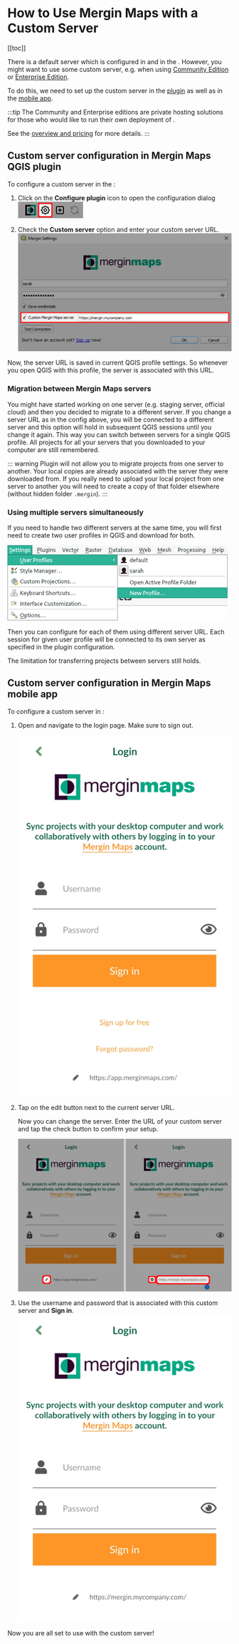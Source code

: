 # How to Use Mergin Maps with a Custom Server
[[toc]]

There is a default server <AppDomainNameLink /> which is configured in <QGISPluginName /> and in the <MobileAppNameShort />. However, you might want to use some custom server, e.g. when using [<MainPlatformName /> Community Edition](../../dev/mergince/) or [<MainPlatformName /> Enterprise Edition](../../dev/merginmaps-ee/).

To do this, we need to set up the custom server in the [plugin](#custom-server-configuration-in-mergin-maps-qgis-plugin) as well as in the [mobile app](#custom-server-configuration-in-mergin-maps-mobile-app).

:::tip
The <MainPlatformName /> Community and Enterprise editions are private hosting solutions for those who would like to run their own deployment of <MainPlatformNameLink />. 

See the [overview and pricing](https://merginmaps.com/pricing-for-ce-and-ee) for more details.
:::

## Custom server configuration in Mergin Maps QGIS plugin
To configure a custom <MainPlatformName /> server in the <QGISPluginNameShort />:

1. Click on the **Configure <MainPlatformName /> plugin** icon to open the configuration dialog
![Mergin Maps plugin configure icon](./configure-plugin.jpg "Mergin Maps plugin configure icon")

2. Check the **Custom <MainPlatformName /> server** option and enter your custom server URL.
![Custom server in Mergin Maps QGIS plugin setup](./config_dialog.jpg "Custom server in Mergin Maps QGIS plugin setup")

Now, the server URL is saved in current QGIS profile settings. So whenever you open QGIS with this profile, the <MainPlatformName /> server is associated with this URL. 

### Migration between Mergin Maps servers

You might have started working on one server (e.g. staging server, official cloud) and then you decided to migrate to a different <MainPlatformName />  server. If you change a server URL as in the config above, you will be connected to a different server and this option will hold in subsequent QGIS sessions until you change it again. This way you can switch between servers for a single QGIS profile. All projects for all your servers that you downloaded to your computer are still remembered. 

::: warning
 Plugin will not allow you to migrate projects from one server to another. Your local copies are already associated with the server they were downloaded from. If you really need to upload your local project from one server to another you will need to create a copy of that folder elsewhere (without hidden folder `.mergin`).
:::

### Using multiple servers simultaneously

If you need to handle two different servers at the same time, you will first need to create two user profiles in QGIS and download <QGISPluginName /> for both.

![QGIS new profile](./new_profile.jpg "Create new profile in QGIS")

Then you can configure <QGISPluginName /> for each of them using different server URL. Each session for given user profile will be connected to its own <MainPlatformName /> server as specified in the plugin configuration.

The limitation for transferring projects between servers still holds.

## Custom server configuration in Mergin Maps mobile app
To configure a custom <MainPlatformName /> server in <MobileAppName />:

1. Open <MobileAppName /> and navigate to the login page. Make sure to sign out.
 
   ![Mergin Maps mobile app Login](../../field/input-sign-in.jpg "Mergin Maps mobile app Login")

2. Tap on the edit button next to the current server URL.

   Now you can change the <MainPlatformName /> server. Enter the URL of your custom server and tap the check button to confirm your setup.

   ![Custom server in Mergin Maps mobile app](./custom-server-mobile-app.jpg "Custom server in Mergin Maps mobile app")

3. Use the username and password that is associated with this custom server and **Sign in**.
   ![Custom server in Mergin Maps mobile app](./custom-server-mobile-app-2.jpg "Custom server in Mergin Maps mobile app")

Now you are all set to use <MobileAppName /> with the custom server!
